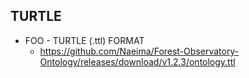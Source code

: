 
## TURTLE

- FOO - TURTLE (.ttl) FORMAT
	- https://github.com/Naeima/Forest-Observatory-Ontology/releases/download/v1.2.3/ontology.ttl
